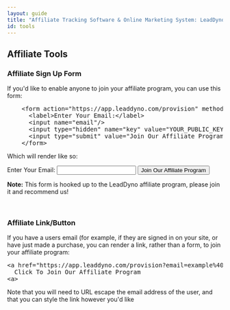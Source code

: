 ```yaml
---
layout: guide
title: "Affiliate Tracking Software & Online Marketing System: LeadDyno"
id: tools
---
```


## Affiliate Tools

<a class="docs-anchor" id='affiliate_form'> </a>

### Affiliate Sign Up Form

If you'd like to enable anyone to join your affiliate program, you can use this form:

<pre class="prettyprint">
    &lt;form action="https://app.leaddyno.com/provision" method="post">
      &lt;label>Enter Your Email:&lt;/label>
      &lt;input name="email"/>
      &lt;input type="hidden" name="key" value="<span class="pub-key-rep">YOUR_PUBLIC_KEY</span>"/>
      &lt;input type="submit" value="Join Our Affiliate Program"/>
    &lt;/form>
</pre>

Which will render like so:

<form action="https://app.leaddyno.com/provision" method="post">
  <label>Enter Your Email:</label>
  <input name="email"/>
  <input type="hidden" name="key" value="9d7969b29fee56ee8ab1d747c1b41a2cd7a5e1ce"/>
  <input type="submit" value="Join Our Affiliate Program"/>
</form>

<div class="alert alert-info">
  <strong>Note:</strong> This form is hooked up to the LeadDyno affiliate program, please join it and recommend
  us!
</div>

<a class="docs-anchor" id='affiliate_link'>&nbsp;</a>

### Affiliate Link/Button

If you have a users email (for example, if they are signed in on your site, or have just made a purchase,
you can render a link, rather than a form, to join your affiliate program:

<pre class="prettyprint">
&lt;a href="https://app.leaddyno.com/provision?email=example%40example.com&amp;key=<span class="pub-key-rep">YOUR_PUBLIC_KEY</span>">
  Click To Join Our Affiliate Program
&lt;a>
</pre>

Note that you will need to URL escape the email address of the user, and that you can style the link
however you'd like
